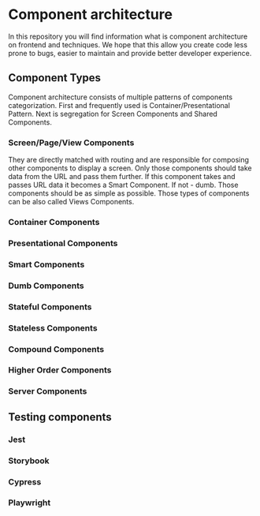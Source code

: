 # Component architecture
In this repository you will find information what is component architecture on frontend and techniques. We hope that this allow you create code less prone to bugs, easier to maintain and provide better developer experience.

## Component Types
Component architecture consists of multiple patterns of components categorization. First and frequently used is Container/Presentational Pattern. Next is segregation for Screen Components and Shared Components.
### Screen/Page/View Components
They are directly matched with routing and are responsible for composing other components to display a screen. Only those components should take data from the URL and pass them further.
If this component takes and passes URL data it becomes a Smart Component. If not - dumb.
Those components should be as simple as possible.
Those types of components can be also called Views Components.
### Container Components
### Presentational Components
### Smart Components
### Dumb Components
### Stateful Components
### Stateless Components
### Compound Components
### Higher Order Components
### Server Components

## Testing components
### Jest
### Storybook
### Cypress
### Playwright